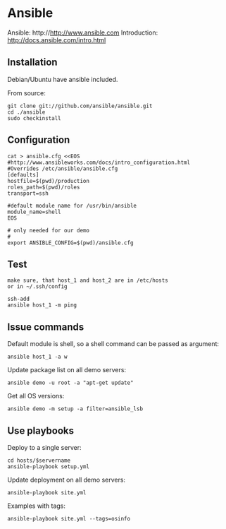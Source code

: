 Ansible 
=======

Ansible: http://http://www.ansible.com
Introduction: http://docs.ansible.com/intro.html

Installation
------------

Debian/Ubuntu have ansible included.

From source:

    git clone git://github.com/ansible/ansible.git
    cd ./ansible
    sudo checkinstall


Configuration
-------------

    cat > ansible.cfg <<EOS
    #http://www.ansibleworks.com/docs/intro_configuration.html
    #Overrides /etc/ansible/ansible.cfg
    [defaults]
    hostfile=$(pwd)/production
    roles_path=$(pwd)/roles
    transport=ssh

    #default module name for /usr/bin/ansible
    module_name=shell
    EOS

    # only needed for our demo
    #
    export ANSIBLE_CONFIG=$(pwd)/ansible.cfg

Test
----

    make sure, that host_1 and host_2 are in /etc/hosts
    or in ~/.ssh/config

    ssh-add
    ansible host_1 -m ping


Issue commands
--------------

Default module is shell, so a shell command can be passed as argument:

    ansible host_1 -a w

Update package list on all demo servers:

    ansible demo -u root -a "apt-get update"

Get all OS versions:

    ansible demo -m setup -a filter=ansible_lsb


Use playbooks
-------------

Deploy to a single server:

    cd hosts/$servername
    ansible-playbook setup.yml

Update deployment on all demo servers:

    ansible-playbook site.yml

Examples with tags:

    ansible-playbook site.yml --tags=osinfo
